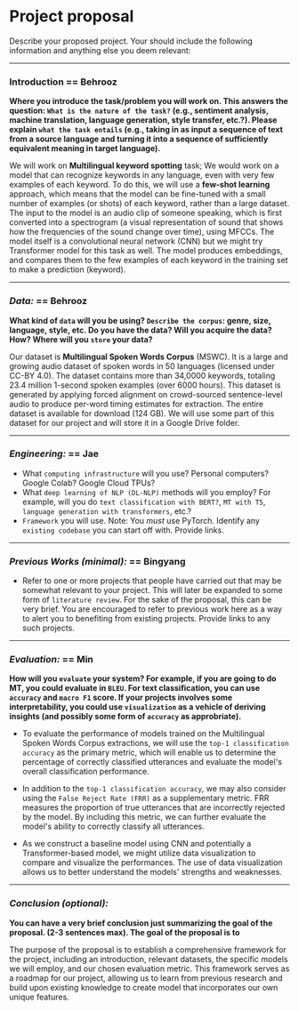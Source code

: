 # Project proposal

Describe your proposed project. Your should include the following information and anything else you deem relevant:

---

### Introduction == Behrooz

__Where you introduce the task/problem you will work on. This answers the question: ``What is the nature of the task?`` (e.g., sentiment analysis, machine translation, language generation, style transfer, etc.?). Please explain ``what the task entails`` (e.g., taking in as input a sequence of text from a source language and turning it into a sequence of sufficiently equivalent meaning in target language).__

We will work on **Multilingual keyword spotting** task; We would work on a model that can recognize keywords in any language, even with very few examples of each keyword. To do this, we will use a **few-shot learning** approach, which means that the model can be fine-tuned with a small number of examples (or shots) of each keyword, rather than a large dataset. The input to the model is an audio clip of someone speaking, which is first converted into a spectrogram (a visual representation of sound that shows how the frequencies of the sound change over time), using MFCCs. The model itself is a convolutional neural network (CNN) but we might try Transformer model for this task as well. The model produces embeddings, and compares them to the few examples of each keyword in the training set to make a prediction (keyword).

---

### *Data:* == Behrooz

__What kind of ``data`` will you be using? ``Describe the corpus``: genre, size, language, style, etc. Do you have the data? Will you acquire the data? How? Where will you ``store`` your data?__

Our dataset is **Multilingual Spoken Words Corpus** (MSWC). It is a large and growing audio dataset of spoken words in 50 languages (licensed under CC-BY 4.0). The dataset contains more than 34,0000 keywords, totaling 23.4 million 1-second spoken examples (over 6000 hours). This dataset is generated by applying forced alignment on crowd-sourced sentence-level audio to produce per-word timing estimates for extraction. The entire dataset is available for download (124 GB). We will use some part of this dataset for our project and will store it in a Google Drive folder.

---

### *Engineering:* == Jae 

- What ``computing infrastructure`` will you use? Personal computers? Google Colab? Google Cloud TPUs?
- What ``deep learning of NLP (DL-NLP)`` methods will you employ? For example, will you do ``text classification with BERT?``, ``MT with T5``, ``language generation with transformers``, etc.? 
- ``Framework`` you will use. Note: You *must* use PyTorch. Identify any ``existing codebase`` you can start off with. Provide links.

---

### *Previous Works (minimal):* == Bingyang
- Refer to one or more projects that people have carried out that may be somewhat relevant to your project. This will later be expanded to some form of ``literature review``. For the sake of the proposal, this can be very brief. You are encouraged to refer to previous work here as a way to alert you to benefiting from existing projects. Provide links to any such projects.

---

### *Evaluation:* == Min

**How will you `evaluate` your system? For example, if you are going to do MT, you could evaluate in `BLEU`. For text classification, you can use `accuracy` and `macro F1` score. If your projects involves some interpretability, you could use `visualization` as a vehicle of deriving insights (and possibly some form of `accuracy` as approbriate).**

-   To evaluate the performance of models trained on the Multilingual Spoken Words Corpus extractions, we will use the `top-1 classification accuracy` as the primary metric, which will enable us to determine the percentage of correctly classified utterances and evaluate the model's overall classification performance.

-   In addition to the `top-1 classification accuracy`, we may also consider using the `False Reject Rate (FRR)` as a supplementary metric. FRR measures the proportion of true utterances that are incorrectly rejected by the model. By including this metric, we can further evaluate the model's ability to correctly classify all utterances.

-   As we construct a baseline model using CNN and potentially a Transformer-based model, we might utilize data visualization to compare and visualize the performances. The use of data visualization allows us to better understand the models' strengths and weaknesses.

--- 

### *Conclusion (optional):*

**You can have a very brief conclusion just summarizing the goal of the proposal. (2-3 sentences max). The goal of the proposal is to**

The purpose of the proposal is to establish a comprehensive framework for the project, including an introduction, relevant datasets, the specific models we will employ, and our chosen evaluation metric. This framework serves as a roadmap for our project, allowing us to learn from previous research and build upon existing knowledge to create model that incorporates our own unique features.
